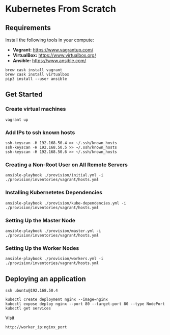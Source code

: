 # Kubernetes From Scratch

## Requirements

Install the following tools in your compute:

- **Vagrant:** https://www.vagrantup.com/
- **VirtualBox:** https://www.virtualbox.org/
- **Ansible:** https://www.ansible.com/

```shell
brew cask install vagrant
brew cask install virtualbox
pip3 install --user ansible
```

## Get Started

### Create virtual machines

```shell
vagrant up
```

### Add IPs to ssh known hosts

```shell
ssh-keyscan -H 192.168.50.4 >> ~/.ssh/known_hosts
ssh-keyscan -H 192.168.50.5 >> ~/.ssh/known_hosts
ssh-keyscan -H 192.168.50.6 >> ~/.ssh/known_hosts
```

### Creating a Non-Root User on All Remote Servers

```shell
ansible-playbook ./provision/initial.yml -i ./provision/inventories/vagrant/hosts.yml
```

### Installing Kubernetetes Dependencies

```shell
ansible-playbook ./provision/kube-dependencies.yml -i ./provision/inventories/vagrant/hosts.yml
```

### Setting Up the Master Node

```shell
ansible-playbook ./provision/master.yml -i ./provision/inventories/vagrant/hosts.yml
```

### Setting Up the Worker Nodes

```shell
ansible-playbook ./provision/workers.yml -i ./provision/inventories/vagrant/hosts.yml
```

## Deploying an application

```shell
ssh ubuntu@192.168.50.4
```

```shell
kubectl create deployment nginx --image=nginx
kubectl expose deploy nginx --port 80 --target-port 80 --type NodePort
kubectl get services
```

Visit

```text
http://worker_ip:nginx_port
```
